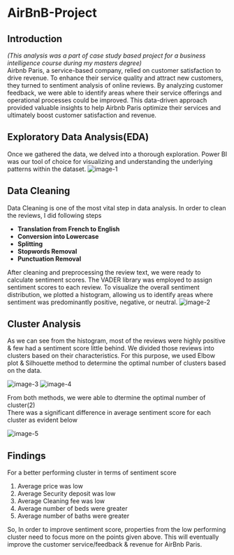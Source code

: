 # AirBnB-Project
## Introduction
*(This analysis was a part of case study based project for a business intelligence course during my masters degree)*\
Airbnb Paris, a service-based company, relied on customer satisfaction to drive revenue. To enhance their service quality and attract new customers, they turned to sentiment analysis of online reviews. By analyzing customer feedback, we were able to identify areas where their service offerings and operational processes could be improved. This data-driven approach provided valuable insights to help Airbnb Paris optimize their services and ultimately boost customer satisfaction and revenue.
## Exploratory Data Analysis(EDA) 
Once we gathered the data, we delved into a thorough exploration. Power BI was our tool of choice for visualizing and understanding the underlying patterns within the dataset.
![image-1](https://github.com/user-attachments/assets/e2af860b-7de1-437a-8b4c-cc475d741cd8)
## Data Cleaning 
Data Cleaning is one of the most vital step in data analysis. In order to clean the reviews, I did following steps
* **Translation from French to English**
* **Conversion into Lowercase**
* **Splitting**
* **Stopwords Removal**
* **Punctuation Removal**
  
After cleaning and preprocessing the review text, we were ready to calculate sentiment scores. The VADER library was employed to assign sentiment scores to each review. To visualize the overall sentiment distribution, we plotted a histogram, allowing us to identify areas where sentiment was predominantly positive, negative, or neutral.
![image-2](https://github.com/user-attachments/assets/55d828a5-67eb-4297-b616-d3cdd6d504ec)
## Cluster Analysis
As we can see from the histogram, most of the reviews were highly positive & few had a sentiment score little behind. We divided those reviews into clusters based on their characteristics. For this purpose, we used Elbow plot & Silhouette method to determine the optimal number of clusters based on the data.

![image-3](https://github.com/user-attachments/assets/600f74f0-b639-46ba-acac-ae77bc432068)
![image-4](https://github.com/user-attachments/assets/f5361bf8-142b-47a3-8a0e-c30ede73ec2e)

From both methods, we were able to dtermine the optimal number of cluster(2)\
There was a significant difference in average sentiment score for each cluster as evident below 

![image-5](https://github.com/user-attachments/assets/23bfba9f-4e2e-40ad-851d-b1b7d3f399d4)

## Findings
For a better performing cluster in terms of sentiment score 
1. Average price was low
2. Average Security deposit was low
3. Average Cleaning fee was low
4. Average number of beds were greater
5. Average number of baths were greater

So, In order to improve sentiment score, properties from the low performing cluster need to focus more on the points given above. This will eventually improve the customer service/feedback & revenue for AirBnb Paris.








